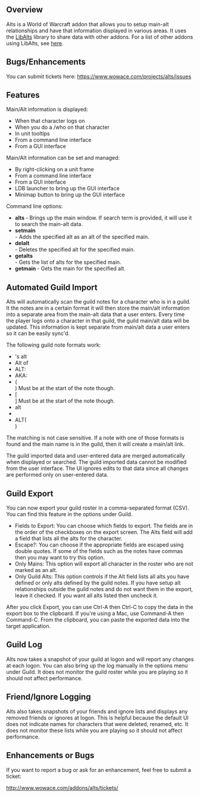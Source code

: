 ## Overview

Alts is a World of Warcraft addon that allows you to setup main-alt relationships and have that information displayed in various areas. It uses the [LibAlts](http://www.wowace.com/addons/libalts-1-0/) library to share data with other addons. For a list of other addons using LibAlts, see [here](http://www.wowace.com/addons/libalts-1-0/reverse-relationships/).

## Bugs/Enhancements

You can submit tickets here: https://www.wowace.com/projects/alts/issues

## Features

Main/Alt information is displayed:

* When that character logs on
* When you do a /who on that character
* In unit tooltips
* From a command line interface
* From a GUI interface

Main/Alt information can be set and managed:

* By right-clicking on a unit frame
* From a command line interface
* From a GUI interface
* LDB launcher to bring up the GUI interface
* Minimap button to bring up the GUI interface

Command line options:

* **alts <searchterm>** - Brings up the main window. If search term is provided, it will use it to search the main-alt data.
* **setmain <alt> <main>** - Adds the specified alt as an alt of the specified main.
* **delalt <alt> <main>** - Deletes the specified alt for the specified main.
* **getalts <main>** - Gets the list of alts for the specified main.
* **getmain <alt>** - Gets the main for the specified alt.

## Automated Guild Import

Alts will automatically scan the guild notes for a character who is in a guild. It the notes are in a certain format it will then store the main/alt information into a separate area from the main-alt data that a user enters. Every time the player logs onto a character in that guild, the guild main/alt data will be updated. This information is kept separate from main/alt data a user enters so it can be easily sync'd.

The following guild note formats work:

* <main name>'s alt
* Alt of <main name>
* ALT: <main name>
* AKA: <main name>
* (<main name>) Must be at the start of the note though.
* [<main name>] Must be at the start of the note though.
* <main name> alt
* <main name>
* ALT(<main name>)

The matching is not case sensitive. If a note with one of those formats is found and the main name is in the guild, then it will create a main/alt link.

The guild imported data and user-entered data are merged automatically when displayed or searched. The guild imported data cannot be modified from the user interface. The UI ignores edits to that data since all changes are performed only on user-entered data.

## Guild Export

You can now export your guild roster in a comma-separated format (CSV). You can find this feature in the options under Guild.

* Fields to Export: You can choose which fields to export. The fields are in the order of the checkboxes on the export screen. The Alts field will add a field that lists all the alts for the character.
* Escape?: You can choose if the appropriate fields are escaped using double quotes. If some of the fields such as the notes have commas then you may want to try this option.
* Only Mains: This option will export all character in the roster who are not marked as an alt.
* Only Guild Alts: This option controls if the Alt field lists all alts you have defined or only alts defined by the guild notes. If you have setup alt relationships outside the guild notes and do not want them in the export, leave it checked. If you want all alts listed then uncheck it.

After you click Export, you can use Ctrl-A then Ctrl-C to copy the data in the export box to the clipboard. If you're using a Mac, use Command-A then Command-C. From the clipboard, you can paste the exported data into the target application.

## Guild Log

Alts now takes a snapshot of your guild at logon and will report any changes at each logon. You can also bring up the log manually in the options menu under Guild. It does not monitor the guild roster while you are playing so it should not affect performance.

## Friend/Ignore Logging

Alts also takes snapshots of your friends and ignore lists and displays any removed friends or ignores at logon. This is helpful because the default UI does not indicate names for characters that were deleted, renamed, etc. It does not monitor these lists while you are playing so it should not affect performance.

## Enhancements or Bugs

If you want to report a bug or ask for an enhancement, feel free to submit a ticket:

http://www.wowace.com/addons/alts/tickets/
